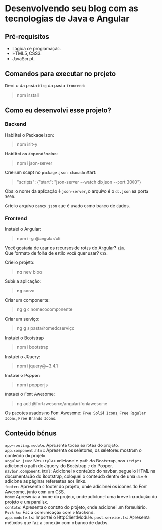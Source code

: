 # Desenvolvendo seu blog com as tecnologias de Java e Angular

## Pré-requisitos
- Lógica de programação.
- HTML5, CSS3.
- JavaScript.

## Comandos para executar no projeto
Dentro da pasta `blog` da pasta `frontend`:
>npm install

## Como eu desenvolvi esse projeto?
### Backend
Habilitei o Package.json:
>npm init-y

Habilitei as dependências:
>npm i json-server 

Criei um script no `package.json chamado` start:
>"scripts": {"start": "json-server --watch db.json --port 3000"} <br>

Obs: o nome da aplicação é `json-server`, o arquivo é o `db.json` na porta `3000`. <br>

Criei o arquivo `banco.json` que é usado como banco de dados.

### Frontend 
Instalei o Angular:
>npm i -g @angular/cli

Você gostaria de usar os recursos de rotas do Angular? `sim`. <br>
Que formato de folha de estilo você quer usar? `CSS`.

Criei o projeto:
>ng new blog

Subir a aplicação:
>ng serve

Criar um componente:
>ng g c nomedocomponente

Criar um serviço:
>ng g s pasta/nomedoserviço

Instalei o Bootstrap:
>npm i bootstrap

Instalei o JQuery:
>npm i jquery@~3.4.1

Instalei o Popper:
>npm i popper.js

Instalei o Font Awesome:
>ng add @fortawesome/angular/fontawesome <br>

Os pacotes usados no Font Awesome: `Free Solid Icons`, `Free Regular Icons`, `Free Brands Icons`.

## Conteúdo bônus
`app-routing.module`: Apresenta todas as rotas do projeto. <br>
`app.component.html`: Apresenta os seletores, os seletores mostram o conteúdo do projeto. <br>
`angular.json`: Nos `styles` adicionei o path do Bootstrap, nos `scripts` adicionei o path do Jquery, do Bootstrap e do Popper. <br>
`navbar.component.html`: Adicionei o conteúdo do navbar, peguei o HTML na documentação do Bootstrap, coloquei o conteúdo dentro de uma `div` e adicione as páginas referentes aos links. <br>
`footer`: Apresenta o footer do projeto, onde adicionei os ícones do Font Awesome, junto com um CSS. <br>
`home`: Apresenta a home do projeto, onde adicionei uma breve introdução do projeto e um parallax. <br>
`contato`: Apresenta o contato do projeto, onde adicionei um formulário. <br>
`Post.ts`: Faz a comunicação com o Backend. <br>
`app.module.ts`: Importei o HttpClientModule.
`post.service.ts`: Apresenta métodos que faz a conexão com o banco de dados.
